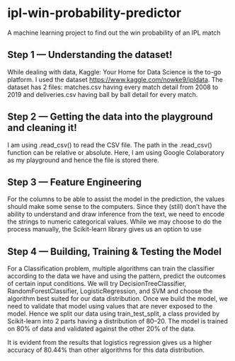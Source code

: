 # ipl-win-probability-predictor
A machine learning project to find out the win probability of an IPL match

## Step 1 — Understanding the dataset!
While dealing with data, Kaggle: Your Home for Data Science is the to-go platform. I used the dataset https://www.kaggle.com/nowke9/ipldata. The dataset has 2 files: matches.csv having every match detail from 2008 to 2019 and deliveries.csv having ball by ball detail for every match.

## Step 2 — Getting the data into the playground and cleaning it!
I am using .read_csv() to read the CSV file. The path in the .read_csv() function can be relative or absolute. Here, I am using Google Colaboratory as my playground and hence the file is stored there.

## Step 3 — Feature Engineering
For the columns to be able to assist the model in the prediction, the values should make some sense to the computers. Since they (still) don’t have the ability to understand and draw inference from the text, we need to encode the strings to numeric categorical values. While we may choose to do the process manually, the Scikit-learn library gives us an option to use


## Step 4 — Building, Training & Testing the Model
For a Classification problem, multiple algorithms can train the classifier according to the data we have and using the pattern, predict the outcomes of certain input conditions. We will try DecisionTreeClassifier, RandomForestClassifier, LogisticRegression, and SVM and choose the algorithm best suited for our data distribution.
Once we build the model, we need to validate that model using values that are never exposed to the model. Hence we split our data using train_test_split, a class provided by Scikit-learn into 2 parts having a distribution of 80–20. The model is trained on 80% of data and validated against the other 20% of the data.

It is evident from the results that logistics regression gives us a higher accuracy of 80.44% than other algorithms for this data distribution.
